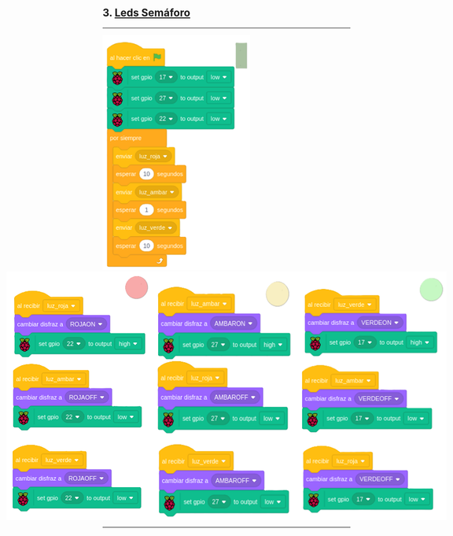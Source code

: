 ## 3. [Leds Semáforo](README.md)

---

<img src="img/escenSemaforo.png" width="300px" heigth="200px">
<div style="display: flex; justify-content: center;">
  <img src="img/ledRojaSemaforo.png" width="300px" heigth="200px">
  <img src="img/letAmarillaSemaforo.png" width="300px" heigth="200px">
  <img src="img/ledVerdeSemaforo.png" width="300px" heigth="200px">
</div>

---
